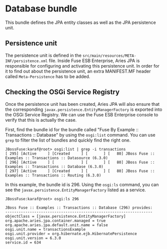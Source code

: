 # Database bundle
This bundle defines the JPA entity classes as well as the JPA persistence unit.

## Persistence unit
The persistence unit is defined in the `src/main/resources/META-INF/persistence.xml` file.  Inside Fuse ESB Enterprise,
Aries JPA is responsible for configuring and activating this persistence unit.  In order for it to find out about the
persistence unit, an extra MANIFEST.MF header called `Meta-Persistence` has to be added.

## Checking the OSGi Service Registry
Once the persistence unit has been created, Aries JPA will also ensure that the corresponding `javax.persistence.EntityManagerFactory`
is exported into the OSGi Service Registry.  We can use the Fuse ESB Enterprise console to verify that this is actually the case.

First, find the bundle id for the bundle called "Fuse By Example :: Transactions :: Database" by using the `osgi:list` command.
You can use `grep` to filter the list of bundles and quickly find the right one.

    JBossFuse:karaf@root> osgi:list | grep -i transactions
    [ 295] [Active     ] [Created     ] [       ] [   80] JBoss Fuse :: Examples :: Transactions :: Datasource (6.3.0)
    [ 296] [Active     ] [            ] [       ] [   80] JBoss Fuse :: Examples :: Transactions :: Database (6.3.0)
    [ 297] [Active     ] [Created     ] [       ] [   80] JBoss Fuse :: Examples :: Transactions :: Routing (6.3.0)
   
In this example, the bundle id is 296.  Using the `osgi:ls` command, you can see the `javax.persistence.EntityManagerFactory` listed as
a service.

    JBossFuse:karaf@root> osgi:ls 296
    
    JBoss Fuse :: Examples :: Transactions :: Database (296) provides:
    ------------------------------------------------------------------
    objectClass = [javax.persistence.EntityManagerFactory]
    org.apache.aries.jpa.container.managed = true
    org.apache.aries.jpa.default.unit.name = false
    osgi.unit.name = transactionsExample
    osgi.unit.provider = org.hibernate.ejb.HibernatePersistence
    osgi.unit.version = 6.3.0
    service.id = 634
